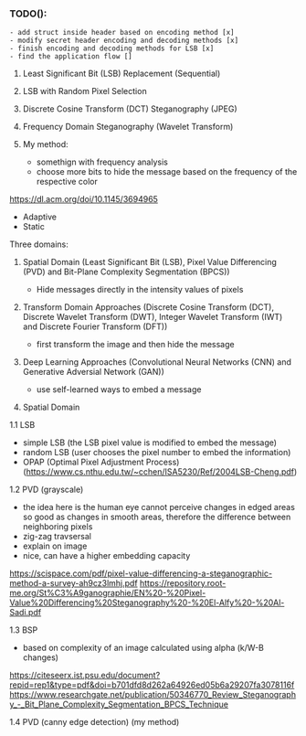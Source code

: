 ### TODO():
	- add struct inside header based on encoding method [x]
	- modify secret header encoding and decoding methods [x]
	- finish encoding and decoding methods for LSB [x]
	- find the application flow []

1. Least Significant Bit (LSB) Replacement (Sequential)
2. LSB with Random Pixel Selection
3. Discrete Cosine Transform (DCT) Steganography (JPEG)
4. Frequency Domain Steganography (Wavelet Transform)
5. My method:
   
   - somethign with frequency analysis
   - choose more bits to hide the message based on the frequency of the respective color

https://dl.acm.org/doi/10.1145/3694965

- Adaptive
- Static

Three domains:

1. Spatial Domain (Least Significant Bit (LSB), Pixel Value Differencing (PVD) and Bit-Plane Complexity Segmentation (BPCS))
	- Hide messages directly in the intensity values of pixels
2. Transform Domain Approaches (Discrete Cosine Transform (DCT), Discrete Wavelet Transform (DWT), Integer Wavelet Transform (IWT) and Discrete Fourier Transform (DFT))
	- first transform the image and then hide the message
3. Deep Learning Approaches (Convolutional Neural Networks (CNN) and Generative Adversial Network (GAN))
	- use self-learned ways to embed a message

4. Spatial Domain

1.1 LSB
- simple LSB (the LSB pixel value is modified to embed the message)
- random LSB (user chooses the pixel number to embed the information)
- OPAP (Optimal Pixel Adjustment Process) (https://www.cs.nthu.edu.tw/~cchen/ISA5230/Ref/2004LSB-Cheng.pdf)

1.2 PVD (grayscale)
- the idea here is the human eye cannot perceive changes in edged areas so good as changes in smooth areas, therefore the difference between neighboring 
pixels
- zig-zag travsersal
- explain on image
- nice, can have a higher embedding capacity


https://scispace.com/pdf/pixel-value-differencing-a-steganographic-method-a-survey-ah9cz3lmhj.pdf
https://repository.root-me.org/St%C3%A9ganographie/EN%20-%20Pixel-Value%20Differencing%20Steganography%20-%20El-Alfy%20-%20Al-Sadi.pdf

1.3 BSP
- based on complexity of an image calculated using alpha (k/W-B changes)

https://citeseerx.ist.psu.edu/document?repid=rep1&type=pdf&doi=b701dfd8d262a64926ed05b6a29207fa3078116f
https://www.researchgate.net/publication/50346770_Review_Steganography_-_Bit_Plane_Complexity_Segmentation_BPCS_Technique

1.4 PVD (canny edge detection) (my method)